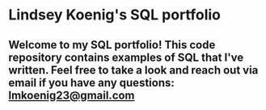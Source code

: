 # Lindsey Koenig's SQL portfolio 

## Welcome to my SQL portfolio! This code repository contains examples of SQL that I've written. Feel free to take a look and reach out via email if you have any questions: lmkoenig23@gmail.com

